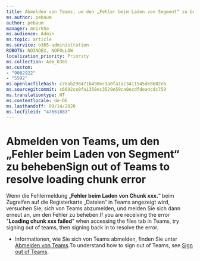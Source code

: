 ```yaml
---
title: Abmelden von Teams, um den „Fehler beim Laden von Segment“ zu beheben
ms.author: pebaum
author: pebaum
manager: mnirkhe
ms.audience: Admin
ms.topic: article
ms.service: o365-administration
ROBOTS: NOINDEX, NOFOLLOW
localization_priority: Priority
ms.collection: Adm_O365
ms.custom:
- "9002922"
- "5592"
ms.openlocfilehash: c78ab298471b490ec3a0fa1ac3411545de8602eb
ms.sourcegitcommit: c6692ce0fa1358ec3529e59ca0ecdfdea4cdc759
ms.translationtype: HT
ms.contentlocale: de-DE
ms.lasthandoff: 09/14/2020
ms.locfileid: "47661883"
---
```

# <a name="sign-out-of-teams-to-resolve-loading-chunk-error"></a><span data-ttu-id="4588d-102">Abmelden von Teams, um den „Fehler beim Laden von Segment“ zu beheben</span><span class="sxs-lookup"><span data-stu-id="4588d-102">Sign out of Teams to resolve loading chunk error</span></span>

<span data-ttu-id="4588d-103">Wenn die Fehlermeldung „**Fehler beim Laden von Chunk xxx.**“ beim Zugreifen auf die Registerkarte „Dateien“ in Teams angezeigt wird, versuchen Sie, sich von Teams abzumelden, und melden Sie sich dann erneut an, um den Fehler zu beheben.</span><span class="sxs-lookup"><span data-stu-id="4588d-103">If you are receiving the error "**Loading chunk xxx failed**"  when accessing the files tab in Teams, try signing out of teams, then signing back in to resolve the error.</span></span>

- <span data-ttu-id="4588d-104">Informationen, wie Sie sich von Teams abmelden, finden Sie unter [Abmelden von Teams](https://support.microsoft.com/en-ie/office/sign-out-of-teams-a6d76e69-e1dd-4bc4-8e5f-04ba48384487).</span><span class="sxs-lookup"><span data-stu-id="4588d-104">To understand how to sign out of Teams, see [Sign out of Teams](https://support.microsoft.com/en-ie/office/sign-out-of-teams-a6d76e69-e1dd-4bc4-8e5f-04ba48384487).</span></span>
